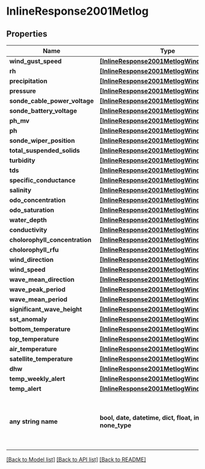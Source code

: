 # InlineResponse2001Metlog


## Properties
Name | Type | Description | Notes
------------ | ------------- | ------------- | -------------
**wind_gust_speed** | [**[InlineResponse2001MetlogWindGustSpeed]**](InlineResponse2001MetlogWindGustSpeed.md) |  | [optional] 
**rh** | [**[InlineResponse2001MetlogWindGustSpeed]**](InlineResponse2001MetlogWindGustSpeed.md) |  | [optional] 
**precipitation** | [**[InlineResponse2001MetlogWindGustSpeed]**](InlineResponse2001MetlogWindGustSpeed.md) |  | [optional] 
**pressure** | [**[InlineResponse2001MetlogWindGustSpeed]**](InlineResponse2001MetlogWindGustSpeed.md) |  | [optional] 
**sonde_cable_power_voltage** | [**[InlineResponse2001MetlogWindGustSpeed]**](InlineResponse2001MetlogWindGustSpeed.md) |  | [optional] 
**sonde_battery_voltage** | [**[InlineResponse2001MetlogWindGustSpeed]**](InlineResponse2001MetlogWindGustSpeed.md) |  | [optional] 
**ph_mv** | [**[InlineResponse2001MetlogWindGustSpeed]**](InlineResponse2001MetlogWindGustSpeed.md) |  | [optional] 
**ph** | [**[InlineResponse2001MetlogWindGustSpeed]**](InlineResponse2001MetlogWindGustSpeed.md) |  | [optional] 
**sonde_wiper_position** | [**[InlineResponse2001MetlogWindGustSpeed]**](InlineResponse2001MetlogWindGustSpeed.md) |  | [optional] 
**total_suspended_solids** | [**[InlineResponse2001MetlogWindGustSpeed]**](InlineResponse2001MetlogWindGustSpeed.md) |  | [optional] 
**turbidity** | [**[InlineResponse2001MetlogWindGustSpeed]**](InlineResponse2001MetlogWindGustSpeed.md) |  | [optional] 
**tds** | [**[InlineResponse2001MetlogWindGustSpeed]**](InlineResponse2001MetlogWindGustSpeed.md) |  | [optional] 
**specific_conductance** | [**[InlineResponse2001MetlogWindGustSpeed]**](InlineResponse2001MetlogWindGustSpeed.md) |  | [optional] 
**salinity** | [**[InlineResponse2001MetlogWindGustSpeed]**](InlineResponse2001MetlogWindGustSpeed.md) |  | [optional] 
**odo_concentration** | [**[InlineResponse2001MetlogWindGustSpeed]**](InlineResponse2001MetlogWindGustSpeed.md) |  | [optional] 
**odo_saturation** | [**[InlineResponse2001MetlogWindGustSpeed]**](InlineResponse2001MetlogWindGustSpeed.md) |  | [optional] 
**water_depth** | [**[InlineResponse2001MetlogWindGustSpeed]**](InlineResponse2001MetlogWindGustSpeed.md) |  | [optional] 
**conductivity** | [**[InlineResponse2001MetlogWindGustSpeed]**](InlineResponse2001MetlogWindGustSpeed.md) |  | [optional] 
**cholorophyll_concentration** | [**[InlineResponse2001MetlogWindGustSpeed]**](InlineResponse2001MetlogWindGustSpeed.md) |  | [optional] 
**cholorophyll_rfu** | [**[InlineResponse2001MetlogWindGustSpeed]**](InlineResponse2001MetlogWindGustSpeed.md) |  | [optional] 
**wind_direction** | [**[InlineResponse2001MetlogWindGustSpeed]**](InlineResponse2001MetlogWindGustSpeed.md) |  | [optional] 
**wind_speed** | [**[InlineResponse2001MetlogWindGustSpeed]**](InlineResponse2001MetlogWindGustSpeed.md) |  | [optional] 
**wave_mean_direction** | [**[InlineResponse2001MetlogWindGustSpeed]**](InlineResponse2001MetlogWindGustSpeed.md) |  | [optional] 
**wave_peak_period** | [**[InlineResponse2001MetlogWindGustSpeed]**](InlineResponse2001MetlogWindGustSpeed.md) |  | [optional] 
**wave_mean_period** | [**[InlineResponse2001MetlogWindGustSpeed]**](InlineResponse2001MetlogWindGustSpeed.md) |  | [optional] 
**significant_wave_height** | [**[InlineResponse2001MetlogWindGustSpeed]**](InlineResponse2001MetlogWindGustSpeed.md) |  | [optional] 
**sst_anomaly** | [**[InlineResponse2001MetlogWindGustSpeed]**](InlineResponse2001MetlogWindGustSpeed.md) |  | [optional] 
**bottom_temperature** | [**[InlineResponse2001MetlogWindGustSpeed]**](InlineResponse2001MetlogWindGustSpeed.md) |  | [optional] 
**top_temperature** | [**[InlineResponse2001MetlogWindGustSpeed]**](InlineResponse2001MetlogWindGustSpeed.md) |  | [optional] 
**air_temperature** | [**[InlineResponse2001MetlogWindGustSpeed]**](InlineResponse2001MetlogWindGustSpeed.md) |  | [optional] 
**satellite_temperature** | [**[InlineResponse2001MetlogWindGustSpeed]**](InlineResponse2001MetlogWindGustSpeed.md) |  | [optional] 
**dhw** | [**[InlineResponse2001MetlogWindGustSpeed]**](InlineResponse2001MetlogWindGustSpeed.md) |  | [optional] 
**temp_weekly_alert** | [**[InlineResponse2001MetlogWindGustSpeed]**](InlineResponse2001MetlogWindGustSpeed.md) |  | [optional] 
**temp_alert** | [**[InlineResponse2001MetlogWindGustSpeed]**](InlineResponse2001MetlogWindGustSpeed.md) |  | [optional] 
**any string name** | **bool, date, datetime, dict, float, int, list, str, none_type** | any string name can be used but the value must be the correct type | [optional]

[[Back to Model list]](../README.md#documentation-for-models) [[Back to API list]](../README.md#documentation-for-api-endpoints) [[Back to README]](../README.md)


